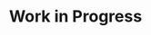 ---
layout: post
title: Work in Progress
name: work_in_progress
img: WIP.png
alt: image-alt
description: "There be Progress!"
image_items: [
    {
        title: work in progress,
        img: SpaceStationC10Test1.png,
        description: ""
    },
    {
        img: SpaceStationC9Test2.png,
        description: ""
    },
    {
        img: Aliens_1.png,
        description: ""
    },
    {
        img: Aliens_2.png,
        description: ""
    },
    {
        img: P007_WIP1.png,
        description: ""
    },
    {
        img: P007_WIP3.png,
        description: ""
    },
    
]
---